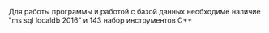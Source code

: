 Для работы программы и работой с базой данных необходиме наличие "ms sql localdb 2016" и 143 набор инструментов C++
